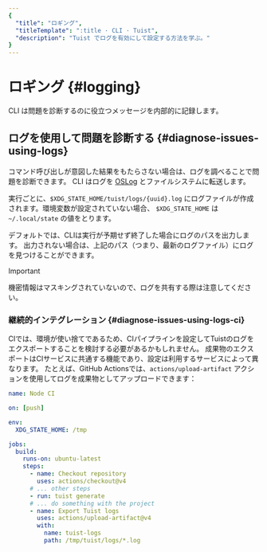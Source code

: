 ```yaml
---
{
  "title": "ロギング",
  "titleTemplate": ":title · CLI · Tuist",
  "description": "Tuist でログを有効にして設定する方法を学ぶ。"
}
---
```

# ロギング {#logging}

CLI は問題を診断するのに役立つメッセージを内部的に記録します。

## ログを使用して問題を診断する {#diagnose-issues-using-logs}

コマンド呼び出しが意図した結果をもたらさない場合は、ログを調べることで問題を診断できます。 CLI はログを [OSLog](https://developer.apple.com/documentation/os/oslog) とファイルシステムに転送します。

実行ごとに、`$XDG_STATE_HOME/tuist/logs/{uuid}.log` にログファイルが作成されます。環境変数が設定されていない場合、 `$XDG_STATE_HOME` は `~/.local/state` の値をとります。

デフォルトでは、CLIは実行が予期せず終了した場合にログのパスを出力します。 出力されない場合は、上記のパス（つまり、最新のログファイル）にログを見つけることができます。

> [!IMPORTANT]
> 機密情報はマスキングされていないので、ログを共有する際は注意してください。

### 継続的インテグレーション {#diagnose-issues-using-logs-ci}

CIでは、環境が使い捨てであるため、CIパイプラインを設定してTuistのログをエクスポートすることを検討する必要があるかもしれません。
成果物のエクスポートはCIサービスに共通する機能であり、設定は利用するサービスによって異なります。
たとえば、GitHub Actionsでは、`actions/upload-artifact` アクションを使用してログを成果物としてアップロードできます：

```yaml
name: Node CI

on: [push]

env:
  XDG_STATE_HOME: /tmp

jobs:
  build:
    runs-on: ubuntu-latest
    steps:
      - name: Checkout repository
        uses: actions/checkout@v4
      # ... other steps
      - run: tuist generate
      # ... do something with the project
      - name: Export Tuist logs
        uses: actions/upload-artifact@v4
        with:
          name: tuist-logs
          path: /tmp/tuist/logs/*.log
```
